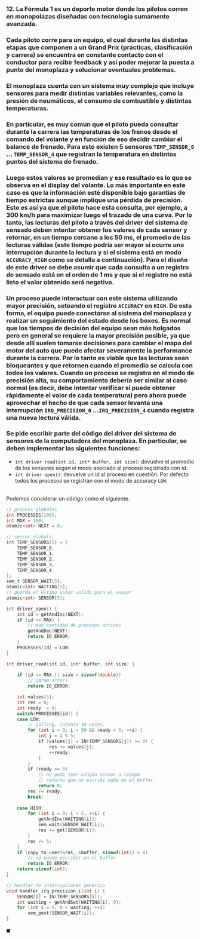 ### 12. La Fórmula 1 es un deporte motor donde los pilotos corren en monopolazas diseñadas con tecnología sumamente avanzada. 

### Cada piloto corre para un equipo, el cual durante las distintas etapas que componen a un Grand Prix (prácticas, clasificación y carrera) se encuentra en constante contacto con el conductor para recibir feedback y así poder mejorar la puesta a punto del monoplaza y solucionar eventuales problemas. 

### El monoplaza cuenta con un sistema muy complejo que incluye sensores para medir distintas variables relevantes, como la presión de neumáticos, el consumo de combustible y distintas temperaturas.

### En particular, es muy común que el piloto pueda consultar durante la carrera las temperaturas de los frenos desde el comando del volante y en función de eso decidir cambiar el balance de frenado. Para esto existen 5 sensores `TEMP_SENSOR_0` ... `TEMP_SENSOR_4` que registran la temperatura en distintos puntos del sistema de frenado.

### Luego estos valores se promedian y ese resultado es lo que se observa en el display del volante. Lo más importante en este caso es que la información esté disponible bajo garantías de tiempo estrictas aunque implique una pérdida de precisión. Esto es así ya que el piloto hace esta consulta, por ejemplo, a 300 km/h para maximizar luego el trazado de una curva. Por lo tanto, las lecturas del piloto a través del driver del sistema de sensado deben intentar obtener los valores de cada sensor y retornar, en un tiempo cercano a los 50 ms, el promedio de las lecturas válidas (este tiempo podría ser mayor si ocurre una interrupción durante la lectura y si el sistema está en modo `ACCURACY_HIGH` como se detalla a continuación). Para el diseño de este driver se debe asumir que cada consulta a un registro de sensado está en el orden de 1 ms y que si el registro no está listo el valor obtenido será negativo. 

### Un proceso puede interactuar con este sistema utilizando mayor precisión, seteando el registro `ACCURACY` en `HIGH`. De esta forma, el equipo puede conectarse al sistema del monoplaza y realizar un seguimiento del estado desde los boxes. Es normal que los tiempos de decisión del equipo sean más holgados pero en general se requiere la mayor precisión posible, ya que desde allí suelen tomarse decisiones para cambiar el mapa del motor del auto que puede afectar severamente la performance durante la carrera. Por lo tanto es viable que las lecturas sean bloqueantes y que retornen cuando el promedio se calcula con todos los valores. Cuando un proceso se registra en el modo de precisión alta, su comportamiento debería ser similar al caso normal (es decir, debe intentar verificar si puede obtener rápidamente el valor de cada temperatura) pero ahora puede aprovechar el hecho de que cada sensor levanta una interrupción `IRQ_PRECISION_0` ...`IRQ_PRECISION_4` cuando registra una nueva lectura válida.

### Se pide escribir parte del código del driver del sistema de sensores de la computadora del monoplaza. En particular, se deben implementar las siguientes funciones:

- `int driver read(int id, int* buffer, int size)`: devuelve el promedio de los sensores según el modo asociado al proceso registrado con id.
- `int driver open()`: devuelve un id al proceso en cuestión. Por defecto todos los procesos se registran con el modo de accuracy `LOW`.

\
Podemos considerar un código como el siguiente.

```c
// process globales
int PROCESSES[100];
int MAX = 100;
atomic<int> NEXT = 0;

// sensor globals
int TEMP_SENSORS[5] = [
    TEMP_SENSOR_0,
    TEMP_SENSOR_1,
    TEMP_SENSOR_2,
    TEMP_SENSOR_3,
    TEMP_SENSOR_4
];
sem_t SENSOR_WAIT[5];
atomic<int> WAITING[5];
// guarda el último valor valido para el sensor
atomic<int> SENSOR[5]; 

int driver_open() {
    int id = getAndInc(NEXT);
    if (id >= MAX) {
        // max cantidad de procesos activos
        getAndDec(NEXT);
        return IO_ERROR;
    }
    PROCESSES[id] = LOW;
}

int driver_read(int id, int* buffer, int size) {
    
    if (id >= MAX || size < sizeof(double))
        // param errors
        return IO_ERROR;

    int values[5];
    int res = 0;
    int ready  = 0;
    switch(PROCESSES[id]) {
    case LOW:
        // polling, intento 10 veces.
        for (int i = 0; i < 50 && ready < 5; ++i) {
            int j = i % 5;
            if (values[j] = IN(TEMP_SENSORS[j]) >= 0) {
                res += values[j];
                ++ready;
            }
        }
        if (ready == 0)
            // no pude leer ningún sensor a tiempo
            // retorno que no escribí nada en el buffer
            return 0;
        res /= ready;
        break;
    
    case HIGH:
        for (int i = 0; i < 5; ++i) {
            getAndInc(WAITING[i]);
            sem_wait(SENSOR_WAIT[i]);
            res += get(SENSOR[i]);
        }
        res /= 5;
    }
    if (copy_to_user(&res, &buffer, sizeof(int)) > 0)
        // no puedo escribir en el buffer
        return IO_ERROR; 
    return sizeof(int);
}

// handler de interrupciones genérico
void handler_irq_precision_i(int i) {
    SENSOR[i] = IN(TEMP_SENSORS[i]);
    int waiting = getAndSet(WAITING[i], 0);
    for (int i = 0; i < waiting; ++i)
        sem_post(SENSOR_WAIT[i]);
}
```

$\blacksquare$
